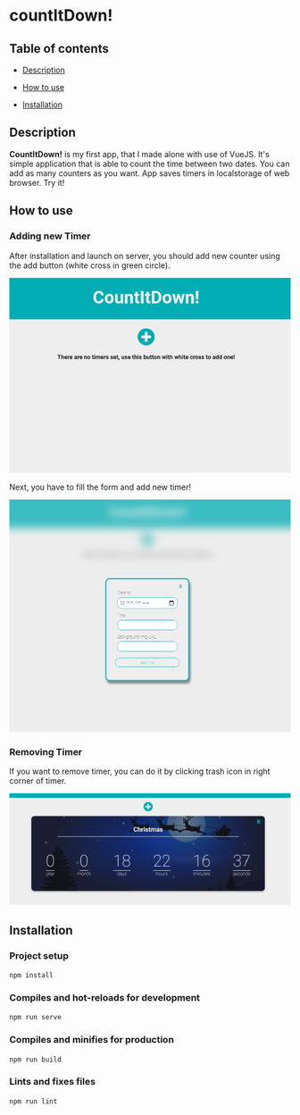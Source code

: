 # countItDown!

## Table of contents

* [Description](#description)

* [How to use](#how-to-use) 

* [Installation](#installation)

## Description


**CountItDown!** is my first app, that I made alone with use of VueJS. It's simple application that is able to count the time between two dates. You can add as many counters as you want. App saves timers in localstorage of web browser. Try it!


## How to use

### Adding new Timer

After installation and launch on server, you should add new counter using the add button (white cross in green circle).

![How to Add](./readmeImg/add.png)


Next, you have to fill the form and add new timer!

![Form](./readmeImg/form.png)

### Removing Timer

If you want to remove timer, you can do it by clicking trash icon in right corner of timer.

![Remove](./readmeImg/timer.png)
## Installation

### Project setup

```
npm install
```

### Compiles and hot-reloads for development

```
npm run serve
```

### Compiles and minifies for production

```
npm run build
```

### Lints and fixes files

```
npm run lint
```


